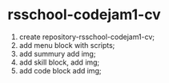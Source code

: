 # rsschool-codejam1-cv
1. create repository-rsschool-codejam1-cv; 
2. add menu block with scripts;
3. add summury add img;
4. add skill block, add img;
5. add code block add img;

